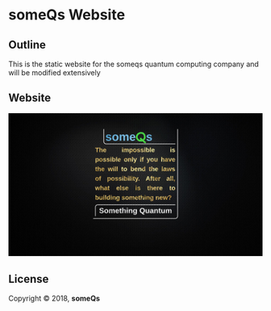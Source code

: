# someQs Website

## Outline

This is the static website for the someqs quantum
computing company and will be modified extensively

## Website

![someQs](/someQs-website.png)

## License

Copyright © 2018, **someQs**
